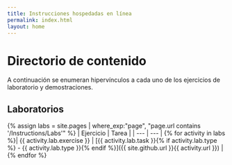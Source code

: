 ```yaml
---
title: Instrucciones hospedadas en línea
permalink: index.html
layout: home
---
```


# Directorio de contenido

A continuación se enumeran hipervínculos a cada uno de los ejercicios de laboratorio y demostraciones.

## Laboratorios

{% assign labs = site.pages | where_exp:"page", "page.url contains '/Instructions/Labs'" %}
| Ejercicio | Tarea |
| --- | --- |
{% for activity in labs  %}| {{ activity.lab.exercise }} | [{{ activity.lab.task }}{% if activity.lab.type %} - {{ activity.lab.type }}{% endif %}]({{ site.github.url }}{{ activity.url }}) |
{% endfor %}
